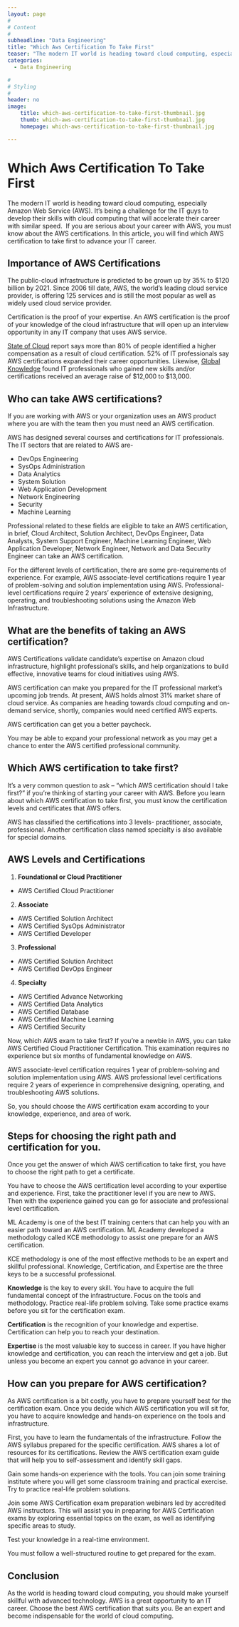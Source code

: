 ```yaml
---
layout: page
#
# Content
#
subheadline: "Data Engineering"
title: "Which Aws Certification To Take First"
teaser: "The modern IT world is heading toward cloud computing, especially Amazon Web Service (AWS). It’s being a challenge for the IT guys to develop their skills with cloud computing that will accelerate their career with similar speed.  If you are serious about your career with AWS, you must know about the AWS certifications. In this article, you will find which AWS certification to"
categories:
  - Data Engineering

#
# Styling
#
header: no
image:
    title: which-aws-certification-to-take-first-thumbnail.jpg
    thumb: which-aws-certification-to-take-first-thumbnail.jpg
    homepage: which-aws-certification-to-take-first-thumbnail.jpg

---
```


# Which Aws Certification To Take First

The modern IT world is heading toward cloud computing, especially Amazon Web Service (AWS). It’s being a challenge for the IT guys to develop their skills with cloud computing that will accelerate their career with similar speed.  If you are serious about your career with AWS, you must know about the AWS certifications. In this article, you will find which AWS certification to take first to advance your IT career.


**Importance of AWS Certifications**
------------------------------------


The public-cloud infrastructure is predicted to be grown up by 35% to $120 billion by 2021. Since 2006 till date, AWS, the world’s leading cloud service provider, is offering 125 services and is still the most popular as well as widely used cloud service provider. 


Certification is the proof of your expertise. An AWS certification is the proof of your knowledge of the cloud infrastructure that will open up an interview opportunity in any IT company that uses AWS service.


[State of Cloud](https://go.acloudguru.com/2020-state-of-cloud-learning-report?ajs_aid=c6a8c1f1-e73b-42f3-a3b2-720e18141cac) report says more than 80% of people identified a higher compensation as a result of cloud certification. 52% of IT professionals say AWS certifications expanded their career opportunities. Likewise, [Global Knowledge](https://www.globalknowledge.com/us-en/resources/resource-library/articles/5-numbers-to-know-in-salary-report-2020/) found IT professionals who gained new skills and/or certifications received an average raise of $12,000 to $13,000.


**Who can take AWS certifications?**
------------------------------------


If you are working with AWS or your organization uses an AWS product where you are with the team then you must need an AWS certification. 


AWS has designed several courses and certifications for IT professionals. The IT sectors that are related to AWS are- 


* DevOps Engineering
* SysOps Administration
* Data Analytics
* System Solution
* Web Application Development
* Network Engineering
* Security
* Machine Learning


Professional related to these fields are eligible to take an AWS certification, in brief, Cloud Architect, Solution Architect, DevOps Engineer, Data Analysts, System Support Engineer, Machine Learning Engineer, Web Application Developer, Network Engineer, Network and Data Security Engineer can take an AWS certification. 


For the different levels of certification, there are some pre-requirements of experience. For example, AWS associate-level certifications require 1 year of problem-solving and solution implementation using AWS. Professional-level certifications require 2 years’ experience of extensive designing, operating, and troubleshooting solutions using the Amazon Web Infrastructure.


**What are the benefits of taking an AWS certification?**
---------------------------------------------------------


AWS Certifications validate candidate’s expertise on Amazon cloud infrastructure, highlight professional’s skills, and help organizations to build effective, innovative teams for cloud initiatives using AWS.


AWS certification can make you prepared for the IT professional market’s upcoming job trends. At present, AWS holds almost 31% market share of cloud service. As companies are heading towards cloud computing and on-demand service, shortly, companies would need certified AWS experts.


AWS certification can get you a better paycheck.


You may be able to expand your professional network as you may get a chance to enter the AWS certified professional community. 


**Which AWS certification to take first?**
------------------------------------------


It’s a very common question to ask – “which AWS certification should I take first?” if you’re thinking of starting your career with AWS. Before you learn about which AWS certification to take first, you must know the certification levels and certificates that AWS offers.


AWS has classified the certifications into 3 levels- practitioner, associate, professional. Another certification class named specialty is also available for special domains.


AWS Levels and Certifications
-----------------------------


1. **Foundational or Cloud Practitioner**


* AWS Certified Cloud Practitioner


2. **Associate**


* AWS Certified Solution Architect
* AWS Certified SysOps Administrator
* AWS Certified Developer


3. **Professional**


* AWS Certified Solution Architect
* AWS Certified DevOps Engineer


4. **Specialty**


* AWS Certified Advance Networking
* AWS Certified Data Analytics
* AWS Certified Database
* AWS Certified Machine Learning
* AWS Certified Security


Now, which AWS exam to take first? If you’re a newbie in AWS, you can take AWS Certified Cloud Practitioner Certification. This examination requires no experience but six months of fundamental knowledge on AWS.


AWS associate-level certification requires 1 year of problem-solving and solution implementation using AWS. AWS professional level certifications require 2 years of experience in comprehensive designing, operating, and troubleshooting AWS solutions.


So, you should choose the AWS certification exam according to your knowledge, experience, and area of work.


**Steps for choosing the right path and certification for you.**
----------------------------------------------------------------


Once you get the answer of which AWS certification to take first, you have to choose the right path to get a certificate. 


You have to choose the AWS certification level according to your expertise and experience. First, take the practitioner level if you are new to AWS. Then with the experience gained you can go for associate and professional level certification. 


ML Academy is one of the best IT training centers that can help you with an easier path toward an AWS certification. ML Academy developed a methodology called KCE methodology to assist one prepare for an AWS certification.


KCE methodology is one of the most effective methods to be an expert and skillful professional. Knowledge, Certification, and Expertise are the three keys to be a successful professional.


**Knowledge** is the key to every skill. You have to acquire the full fundamental concept of the infrastructure. Focus on the tools and methodology. Practice real-life problem solving. Take some practice exams before you sit for the certification exam. 


**Certification** is the recognition of your knowledge and expertise. Certification can help you to reach your destination.


**Expertise** is the most valuable key to success in career. If you have higher knowledge and certification, you can reach the interview and get a job. But unless you become an expert you cannot go advance in your career.


**How can you prepare for AWS certification?**
----------------------------------------------


As AWS certification is a bit costly, you have to prepare yourself best for the certification exam. Once you decide which AWS certification you will sit for, you have to acquire knowledge and hands-on experience on the tools and infrastructure. 


First, you have to learn the fundamentals of the infrastructure. Follow the AWS syllabus prepared for the specific certification. AWS shares a lot of resources for its certifications. Review the AWS certification exam guide that will help you to self-assessment and identify skill gaps.


Gain some hands-on experience with the tools. You can join some training institute where you will get some classroom training and practical exercise. Try to practice real-life problem solutions. 


Join some AWS Certification exam preparation webinars led by accredited AWS instructors. This will assist you in preparing for AWS Certification exams by exploring essential topics on the exam, as well as identifying specific areas to study.


Test your knowledge in a real-time environment.


You must follow a well-structured routine to get prepared for the exam.


**Conclusion**
--------------


As the world is heading toward cloud computing, you should make yourself skillful with advanced technology. AWS is a great opportunity to an IT career. Choose the best AWS certification that suits you. Be an expert and become indispensable for the world of cloud computing.


